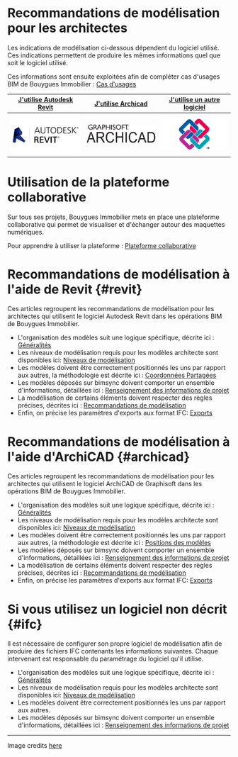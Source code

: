 # Recommandations de modélisation pour les architectes

Les indications de modélisation ci-dessous dépendent du logiciel utilisé. Ces indications permettent de produire les mêmes informations quel que soit le logiciel utilisé.

Ces informations sont ensuite exploitées afin de compléter cas d'usages BIM de Bouygues Immobilier : [Cas d'usages](/01_CasUsages/README.md)

| [**J'utilise Autodesk Revit**](#revit) | [**J'utilise Archicad**](#archicad) | [**J'utilise un autre logiciel**](#ifc) |
| :---: | :---: | :---: |
| [![](/02_Modelisation/00_communs/images/Revit.png)](#revit) | [![](/02_Modelisation/00_communs/images/archiCAD.png)](#archicad) | [![](/02_Modelisation/00_communs/images/ifc.jpg)](#ifc) |

# Utilisation de la plateforme collaborative

Sur tous ses projets, Bouygues Immobilier mets en place une plateforme collaborative qui permet de visualiser et d'échanger autour des maquettes numériques.

Pour apprendre à utiliser la plateforme : [Plateforme collaborative](/03_bimsync/README.md)

# Recommandations de modélisation à l'aide de Revit {#revit}

Ces articles regroupent les recommandations de modélisation pour les architectes qui utilisent le logiciel Autodesk Revit dans les opérations BIM de Bouygues Immobilier.

* L'organisation des modèles suit une logique spécifique, décrite ici : [Généralités](/02_Modelisation/00_communs/generalites.md)
* Les niveaux de modélisation requis pour les modèles architecte sont disponibles ici: [Niveaux de modélisation](/02_Modelisation/02_architecte/Niveaux-developpement-phase-ARC.md)
* Les modèles doivent être correctement positionnés les uns par rapport aux autres, la méthodologie est décrite ici : [Coordonnées Partagées](/02_Modelisation/00_communs/georeferencement-rvt.md)
* Les modèles déposés sur bimsync doivent comporter un ensemble d'informations, détaillées ici : [Renseignement des informations de projet](/02_Modelisation/00_communs/info-projet-rvt.md)
* La modélisation de certains éléments doivent respecter des règles précises, décrites ici : [Recommandations de modélisation](/02_Modelisation/02_architecte/modelisation-rvt.md)
* Enfin, on précise les paramètres d'exports aux format IFC: [Exports](/02_Modelisation/00_communs/export-rvt.md)

# Recommandations de modélisation à l'aide d'ArchiCAD {#archicad}

Ces articles regroupent les recommandations de modélisation pour les architectes qui utilisent le logiciel ArchiCAD de Graphisoft dans les opérations BIM de Bouygues Immobilier.

* L'organisation des modèles suit une logique spécifique, décrite ici : [Généralités](/02_Modelisation/00_communs/generalites.md)
* Les niveaux de modélisation requis pour les modèles architecte sont disponibles ici: [Niveaux de modélisation](/02_Modelisation/02_architecte/Niveaux-developpement-phase-ARC.md)
* Les modèles doivent être correctement positionnés les uns par rapport aux autres, la méthodologie est décrite ici : [Positions des modèles](/02_Modelisation/00_communs/georeferencement-archicad.md)
* Les modèles déposés sur bimsync doivent comporter un ensemble d'informations, détaillées ici : [Renseignement des informations de projet](/02_Modelisation/00_communs/info-projet-ifc.md)
* La modélisation de certains éléments doivent respecter des règles précises, décrites ici : [Recommandations de modélisation](/02_Modelisation/02_architecte/modelisation-archicad.md)
* Enfin, on précise les paramètres d'exports aux format IFC: [Exports](/02_Modelisation/00_communs/export-archicad.md)

# Si vous utilisez un logiciel non décrit {#ifc}

Il est nécessaire de configurer son propre logiciel de modélisation afin de produire des fichiers IFC contenants les informations suivantes. Chaque intervenant est responsable du paramétrage du logiciel qu'il utilise.

* L'organisation des modèles suit une logique spécifique, décrite ici : [Généralités](/02_Modelisation/00_communs/generalites.md)
* Les niveaux de modélisation requis pour les modèles architecte sont disponibles ici: [Niveaux de modélisation](/02_Modelisation/02_architecte/Niveaux-developpement-phase-ARC.md)
* Les modèles doivent être correctement positionnés les uns par rapport aux autres.
* Les modèles déposés sur bimsync doivent comporter un ensemble d'informations, détaillées ici : [Renseignement des informations de projet](/02_Modelisation/00_communs/info-projet-ifc.md)

---

Image credits [here ](/CREDITS.md)

